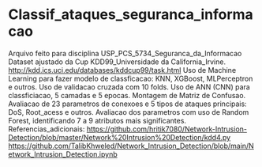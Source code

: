 # Classif_ataques_seguranca_informacao
Arquivo feito para disciplina USP_PCS_5734_Seguranca_da_Informacao
Dataset ajustado da Cup KDD99_Universidade da California_Irvine. http://kdd.ics.uci.edu/databases/kddcup99/task.html
Uso de Machine Learning para fazer modelo de classficacao: KNN, XGBoost, MLPerceptron e outros.
Uso de validacao cruzada com 10 folds.
Uso de ANN (CNN) para classficiacao, 5 camadas e 5 epocas. Montagem de Matriz de Confusao.
Avaliacao de 23 parametros de conexoes e 5 tipos de ataques principais: DoS, Root_acess e outros.
Avaliacao dos parametros com uso de Random Forest, identificando 7 a 9 atributos mais significantes.
Referencias_adicionais: https://github.com/hritik7080/Network-Intrusion-Detection/blob/master/Network%20Intrusion%20Detection/kdd4.py
https://github.com/TalibKhweled/Network_Intrusion_Detection/blob/main/Network_Intrusion_Detection.ipynb
